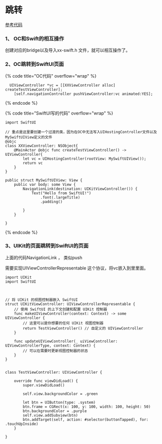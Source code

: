 # 跳转

[参考代码](https://github.com/hly-code-source/exmaples/tree/main/swift/TESTUI)

### 1、 OC和Swift的相互操作

创建对应的bridge以及导入xx-swift.h 文件，就可以相互操作了。



### 2、OC跳转到SwiftUI页面

{% code title="OC代码" overflow="wrap" %}
```
  UIViewController *vc = [[XXViewController alloc] createTestViewController];
    [self.navigationController pushViewController:vc animated:YES];
```
{% endcode %}

{% code title="SwiftUI写的代码" overflow="wrap" %}
```
import SwiftUI

// 重点是这里要创建一个过渡的类，因为在OC中无法写入UIHostingController文件以及MySwiftUIView定义的文件
@objc
class XXViewController: NSObject{
    @MainActor @objc func createTestViewController() -> UIViewController{
        let vc = UIHostingController(rootView: MySwiftUIView());
        return vc
    }
}

public struct MySwiftUIView: View {
    public var body: some View {
        NavigationLink(destination: UIKitViewController()) {
            Text("Hello from SwiftUI!")
                .font(.largeTitle)
                .padding()
                            
        }
    }
    
}
```
{% endcode %}

### 3、UIKit的页面跳转到SwiftUI的页面

上面的代码NavigationLink ， 类似push

需要实现UIViewControllerRepresentable 这个协议，将vc嵌入到里里面。

```
import UIKit
import SwiftUI



// 将 UIKit 的视图控制器嵌入 SwiftUI
struct UIKitViewController: UIViewControllerRepresentable {
    // 使用 SwiftUI 的上下文创建和配置 UIKit 控制器
    func makeUIViewController(context: Context) -> some UIViewController {
        // 这里可以是你想要的任何 UIKit 视图控制器
        return TestViewController() // 自定义的 UIViewController
    }

    func updateUIViewController(_ uiViewController: UIViewControllerType, context: Context) {
        // 可以在需要时更新视图控制器的状态
    }
}


class TestViewController: UIViewController {

    override func viewDidLoad() {
        super.viewDidLoad()
        
        self.view.backgroundColor = .green

        let btn = UIButton(type: .system)
        btn.frame = CGRect(x: 100, y: 100, width: 100, height: 50)
        btn.backgroundColor = .purple
        self.view.addSubview(btn)
        btn.addTarget(self, action: #selector(buttonTapped), for: .touchUpInside)
    }

}

```

